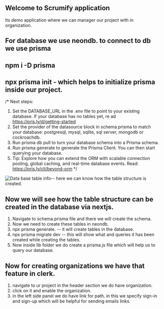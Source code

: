 ## Welcome to Scrumify application 
Its demo application where we can manager our project with in organization.

## For database we use neondb. to connect to db we use prisma

## npm i -D prisma

## npx prisma init - which helps to initialize prisma inside our project.

/\*
Next steps:

1. Set the DATABASE_URL in the .env file to point to your existing database. If your database has no tables yet, re
   ad https://pris.ly/d/getting-started
2. Set the provider of the datasource block in schema.prisma to match your database: postgresql, mysql, sqlite, sql
   server, mongodb or cockroachdb.
3. Run prisma db pull to turn your database schema into a Prisma schema.
4. Run prisma generate to generate the Prisma Client. You can then start querying your database.
5. Tip: Explore how you can extend the ORM with scalable connection pooling, global caching, and real-time database
   events. Read: https://pris.ly/cli/beyond-orm
   \*/

![ Data base table info](image.png)-- here we can know how the table structure is created.

## Now we will see how the table structure can be created in the database via nextjs.

1. Navigate to schema.prisma file and there we will create the schema.
2. Now we need to create these tables in neondb.
3. npx prisma generate. -- it will create tables in the database.
4. npx prisma migrate dev -- this will show what and queries it has been created while creating the tables.
5. Now inside lib folder we do create a prisma.js file which will help us to query our database.

## Now for creating organizations we have that feature in clerk.

1. navigate to ur project in the header section we do have organization.
2. click on it and enable the organization.
3. in the left side panel we do have link for path. in this we specify sign-in and sign-up which will be helpful for sending emails links.

